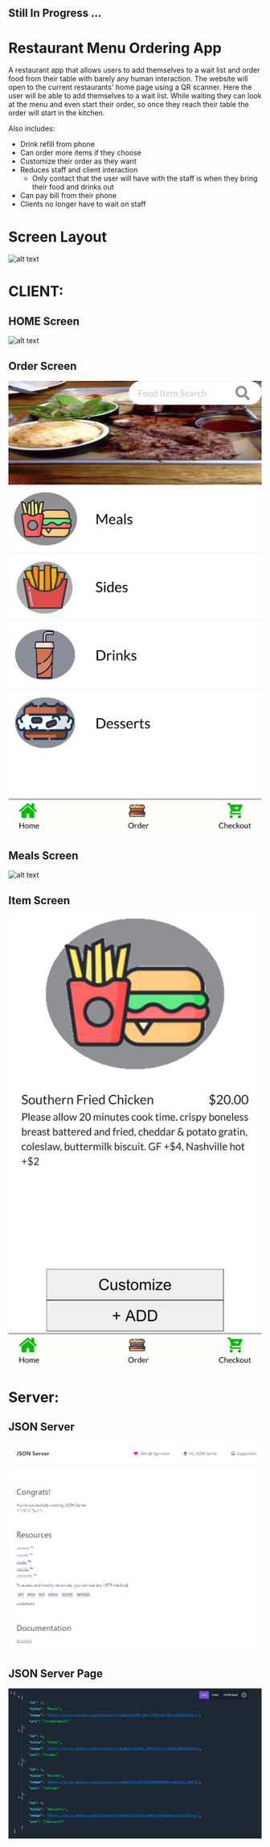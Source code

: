 ## Still In Progress ...


# Restaurant Menu Ordering App
A restaurant app that allows users to add themselves to a wait list and order food from their table with barely any human interaction. The website will open to the current restaurants' home page using a QR scanner. Here the user will be able to add themselves to a wait list. While waiting they can look at the menu and even start their order, so once they reach their table the order will start in the kitchen. 

Also includes:
- Drink refill from phone 
- Can order more items if they choose
- Customize their order as they want
- Reduces staff and client interaction
  - Only contact that the user will have with the staff is when they bring their food and drinks out
- Can pay bill from their phone
- Clients no longer have to wait on staff


# Screen Layout
![alt text](https://github.com/jcmalott/Restaurant_Menu/blob/master/pictures/DrawIO.png)



# CLIENT:    
## HOME Screen
![alt text](https://github.com/jcmalott/Restaurant_Menu/blob/master/pictures/Restaurant_Home.png)

## Order Screen 
![alt text](https://github.com/jcmalott/Restaurant_Menu/blob/master/pictures/Restaurant_Orders.png)

## Meals Screen 
![alt text](https://github.com/jcmalott/Restaurant_Menu/blob/master/pictures/Restaurant_Meals.png)

## Item Screen 
![alt text](https://github.com/jcmalott/Restaurant_Menu/blob/master/pictures/Restaurant_Item.png)



# Server:  
## JSON Server 
![alt text](https://github.com/jcmalott/Restaurant_Menu/blob/master/pictures/Restaurant_JSON_Server.PNG)

## JSON Server Page 
![alt text](https://github.com/jcmalott/Restaurant_Menu/blob/master/pictures/Restaurant_JSON_Page.PNG)
